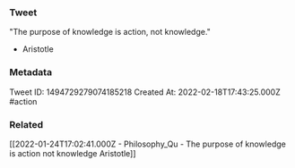 ### Tweet
"The purpose of knowledge is action, not knowledge."

- Aristotle

### Metadata
Tweet ID: 1494729279074185218
Created At: 2022-02-18T17:43:25.000Z
#action

### Related
[[2022-01-24T17:02:41.000Z - Philosophy_Qu - The purpose of knowledge is action not knowledge Aristotle]]

